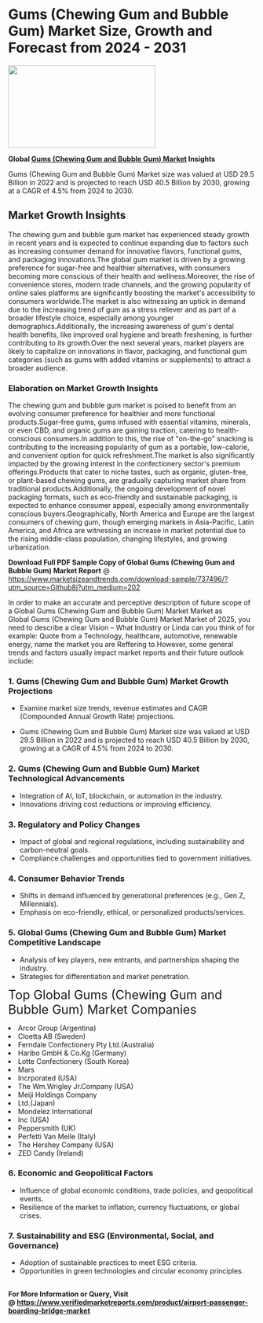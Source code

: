 <H1>Gums (Chewing Gum and Bubble Gum) Market Size, Growth and Forecast from 2024 - 2031</H1><img class="aligncenter size-medium wp-image-584254" src="https://thirdeyenews.in/wp-content/uploads/2024/09/Global-Market-Research-300x168.jpeg" alt="" width="300" height="168" /><p><strong>Global&nbsp;<a href="https://www.marketsizeandtrends.com/download-sample/737496/?utm_source=Github8j?utm_medium=202">Gums (Chewing Gum and Bubble Gum) Market</a> Insights</strong></p><p>Gums (Chewing Gum and Bubble Gum) Market size was valued at USD 29.5 Billion in 2022 and is projected to reach USD 40.5 Billion by 2030, growing at a CAGR of 4.5% from 2024 to 2030.</p><p><h2>Market Growth Insights</h2> The chewing gum and bubble gum market has experienced steady growth in recent years and is expected to continue expanding due to factors such as increasing consumer demand for innovative flavors, functional gums, and packaging innovations.The global gum market is driven by a growing preference for sugar-free and healthier alternatives, with consumers becoming more conscious of their health and wellness.Moreover, the rise of convenience stores, modern trade channels, and the growing popularity of online sales platforms are significantly boosting the market's accessibility to consumers worldwide.The market is also witnessing an uptick in demand due to the increasing trend of gum as a stress reliever and as part of a broader lifestyle choice, especially among younger demographics.Additionally, the increasing awareness of gum's dental health benefits, like improved oral hygiene and breath freshening, is further contributing to its growth.Over the next several years, market players are likely to capitalize on innovations in flavor, packaging, and functional gum categories (such as gums with added vitamins or supplements) to attract a broader audience. <h3>Elaboration on Market Growth Insights</h3> The chewing gum and bubble gum market is poised to benefit from an evolving consumer preference for healthier and more functional products.Sugar-free gums, gums infused with essential vitamins, minerals, or even CBD, and organic gums are gaining traction, catering to health-conscious consumers.In addition to this, the rise of "on-the-go" snacking is contributing to the increasing popularity of gum as a portable, low-calorie, and convenient option for quick refreshment.The market is also significantly impacted by the growing interest in the confectionery sector's premium offerings.Products that cater to niche tastes, such as organic, gluten-free, or plant-based chewing gums, are gradually capturing market share from traditional products.Additionally, the ongoing development of novel packaging formats, such as eco-friendly and sustainable packaging, is expected to enhance consumer appeal, especially among environmentally conscious buyers.Geographically, North America and Europe are the largest consumers of chewing gum, though emerging markets in Asia-Pacific, Latin America, and Africa are witnessing an increase in market potential due to the rising middle-class population, changing lifestyles, and growing urbanization.</p><p><span class=""><strong>Download Full PDF Sample Copy of Global Gums (Chewing Gum and Bubble Gum) Market Report</strong> @ <a href="https://www.marketsizeandtrends.com/download-sample/737496/?utm_source=Github8j?utm_medium=202" target="_blank">https://www.marketsizeandtrends.com/download-sample/737496/?utm_source=Github8j?utm_medium=202</a></span></p><p>In order to make an accurate and perceptive description of future scope of a Global&nbsp;Gums (Chewing Gum and Bubble Gum) Market Market as Global&nbsp;Gums (Chewing Gum and Bubble Gum) Market Market of 2025, you need to describe a clear Vision &ndash; What Industry or Linda can you think of for example: Quote from a Technology, healthcare, automotive, renewable energy, name the market you are Reffering to.However, some general trends and factors usually impact market reports and their future outlook include:</p><h3>1.&nbsp;<strong>Gums (Chewing Gum and Bubble Gum) Market Growth Projections</strong></h3><ul><li>Examine market size trends, revenue estimates and CAGR (Compounded Annual Growth Rate) projections.</li><li><p>Gums (Chewing Gum and Bubble Gum) Market size was valued at USD 29.5 Billion in 2022 and is projected to reach USD 40.5 Billion by 2030, growing at a CAGR of 4.5% from 2024 to 2030.</p></li></ul><h3>2.&nbsp;<strong>Gums (Chewing Gum and Bubble Gum) Market Technological Advancements</strong></h3><ul><li>Integration of AI, IoT, blockchain, or automation in the industry.</li><li>Innovations driving cost reductions or improving efficiency.</li></ul><h3>3.&nbsp;<strong>Regulatory and Policy Changes</strong></h3><ul><li>Impact of global and regional regulations, including sustainability and carbon-neutral goals.</li><li>Compliance challenges and opportunities tied to government initiatives.</li></ul><h3>4.&nbsp;<strong>Consumer Behavior Trends</strong></h3><ul><li>Shifts in demand influenced by generational preferences (e.g., Gen Z, Millennials).</li><li>Emphasis on eco-friendly, ethical, or personalized products/services.</li></ul><h3>5.&nbsp;<strong>Global Gums (Chewing Gum and Bubble Gum) Market Competitive Landscape</strong></h3><ul><li>Analysis of key players, new entrants, and partnerships shaping the industry.</li><li>Strategies for differentiation and market penetration.</li></ul><p data-pm-slice="1 1 []"><span style="color: inherit; font-family: inherit; font-size: 25px;">Top Global Gums (Chewing Gum and Bubble Gum) Market Companies</span></p><div class="" data-test-id=""><p><li>Arcor Group (Argentina)</li><li> Cloetta AB (Sweden)</li><li> Ferndale Confectionery Pty Ltd.(Australia)</li><li> Haribo GmbH & Co.Kg (Germany)</li><li> Lotte Confectionery (South Korea)</li><li> Mars</li><li> Incrporated (USA)</li><li> The Wm.Wrigley Jr.Company (USA)</li><li> Meiji Holdings Company</li><li> Ltd.(Japan)</li><li> Mondelez International</li><li> Inc (USA)</li><li> Peppersmith (UK)</li><li> Perfetti Van Melle (Italy)</li><li> The Hershey Company (USA)</li><li> ZED Candy (Ireland)</li></p></div><h3>6.&nbsp;<strong>Economic and Geopolitical Factors</strong></h3><ul><li>Influence of global economic conditions, trade policies, and geopolitical events.</li><li>Resilience of the market to inflation, currency fluctuations, or global crises.</li></ul><h3>7.&nbsp;<strong>Sustainability and ESG (Environmental, Social, and Governance)</strong></h3><ul><li>Adoption of sustainable practices to meet ESG criteria.</li><li>Opportunities in green technologies and circular economy principles.</li></ul><h2><strong style="font-size: 14px;">For More Information or Query, Visit @&nbsp;</strong><a style="background-color: #ffffff; font-size: 14px;" href="https://www.marketsizeandtrends.com/report/gums-chewing-gum-and-bubble-gum-market/" target="_blank">https://www.verifiedmarketreports.com/product/airport-passenger-boarding-bridge-market</a></h2>